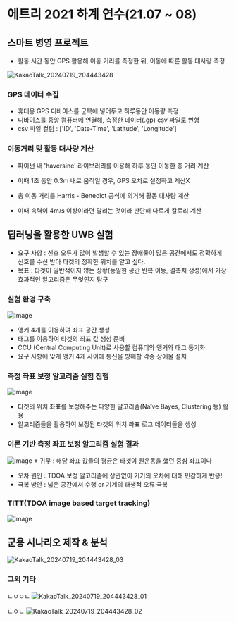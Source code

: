 # 에트리 2021 하계 연수(21.07 ~ 08)


## 스마트 병영 프로젝트 
*    활동 시간 동안 GPS 활용해 이동 거리를 측정한 뒤, 이동에 따른 활동 대사량 측정 

![KakaoTalk_20240719_204443428](https://github.com/user-attachments/assets/fed228fb-df9c-4c20-aa5f-702161ace53e)


### GPS 데이터 수집
*    휴대용 GPS 디바이스를 군복에 넣어두고 하루동안 이동량 측정
*    디바이스를 중앙 컴퓨터에 연결해, 측정한 데이터(.gp) csv 파일로 변형
*    csv 파일 컬럼 : ['ID', 'Date-Time', 'Latitude', 'Longitude']   

### 이동거리 및 활동 대사량 계산
*    파이썬 내 'haversine' 라이브러리를 이용해 하루 동안 이동한 총 거리 계산
*    이때 1초 동안 0.3m 내로 움직일 경우, GPS 오차로 설정하고 계산X
  
*    총 이동 거리를 Harris - Benedict 공식에 의거해 활동 대사량 계산
*    이때 속력이 4m/s 이상이라면 달리는 것이라 판단해 다르게 칼로리 계산


## 딥러닝을 활용한 UWB 실험
*    요구 사항 : 신호 오류가 많이 발생할 수 있는 장애물이 많은 공간에서도 정확하게 신호를 수신 받아 타겟의 정확한 위치를 알고 싶다.
*    목표 : 타겟이 일반적이지 않는 상황(동일한 공간 반복 이동, 결측치 생성)에서 가장 효과적인 알고리즘은 무엇인지 탐구

### 실험 환경 구축
![image](https://github.com/user-attachments/assets/353eb2ec-4876-49af-887d-7fc54a5d6d18)

*    앵커 4개를 이용하여 좌표 공간 생성
*    태그를 이용하여 타겟의 좌표 값 생성 준비
*    CCU (Central Computing Unit)로 사용할 컴퓨터와 앵커와 태그 동기화
*    요구 사항에 맞게 앵커 4개 사이에 통신을 방해할 각종 장애물 설치  

### 측정 좌표 보정 알고리즘 실험 진행
![image](https://github.com/user-attachments/assets/86eaa471-9b33-477c-8901-852d8a80e3d8)

*    타겟의 위치 좌표를 보정해주는 다양한 알고리즘(Naïve Bayes, Clustering 등) 활용
*    알고리즘들을 활용하여 보정된 타겟의 위치 좌표 로그 데이터들을 생성

### 이론 기반 측정 좌표 보정 알고리즘 실험 결과
![image](https://github.com/user-attachments/assets/4417e4a5-64de-4ea1-8d1a-6a432703e3ae)
※ 귀무 : 해당 좌표 값들의 평균은 타겟이 원운동을 했던 중심 좌표이다

*    오차 원인 : TDOA 보정 알고리즘에 상관없이 기기의 오차에 대해 민감하게 반응!
*    극복 방안 : 넓은 공간에서 수행 or 기계의 태생적 오류 극복

### TITT(TDOA image based target tracking)

![image](https://github.com/user-attachments/assets/755e052d-6750-4a9e-8ca9-8b9b44cbed1c)





## 군용 시나리오 제작 & 분석

![KakaoTalk_20240719_204443428_03](https://github.com/user-attachments/assets/010a25b9-124c-4e62-bf3d-88c760fe1875)




### 그외 기타
ㄴㅇㅇㄴ
![KakaoTalk_20240719_204443428_01](https://github.com/user-attachments/assets/f1d44b5f-3cce-4720-b025-92567e0683ec)

ㄴㅇㄴ
![KakaoTalk_20240719_204443428_02](https://github.com/user-attachments/assets/d85d04b0-0287-4836-ace4-27afa3b29c80)


